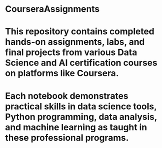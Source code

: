 # CourseraAssignments
# This repository contains completed hands-on assignments, labs, and final projects from various Data Science and AI certification courses on platforms like Coursera.
# Each notebook demonstrates practical skills in data science tools, Python programming, data analysis, and machine learning as taught in these professional programs.
